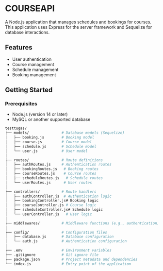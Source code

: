 # COURSEAPI

A Node.js application that manages schedules and bookings for courses. This application uses Express for the server framework and Sequelize for database interactions.

## Features

- User authentication
- Course management
- Schedule management
- Booking management

## Getting Started

### Prerequisites

- Node.js (version 14 or later)
- MySQL or another supported database

```bash
testtugas/
├── models/               # Database models (Sequelize)
│   ├── booking.js        # Booking model
│   ├── course.js         # Course model
│   ├── schedule.js       # Schedule model
│   └── user.js           # User model
│
├── routes/               # Route definitions
│   ├── authRoutes.js     # Authentication routes
│   ├── bookingRoutes.js   # Booking routes
│   ├── courseRoutes.js    # Course routes
│   ├── scheduleRoutes.js   # Schedule routes
│   └── userRoutes.js      # User routes
│
├── controllers/          # Route handlers
│   ├── authController.js  # Authentication logic
│   ├── bookingController.js# Booking logic
│   ├── courseController.js # Course logic
│   ├── scheduleController.js# Schedule logic
│   └── userController.js   # User logic
│
├── middlewares/          # Middleware functions (e.g., authentication)
│
├── config/               # Configuration files
│   ├── database.js       # Database configuration
│   └── auth.js           # Authentication configuration
│
├── .env                  # Environment variables
├── .gitignore            # Git ignore file
├── package.json          # Project metadata and dependencies
└── index.js              # Entry point of the application
```
